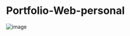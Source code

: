 # Portfolio-Web-personal
![image](https://github.com/nestoralmale24/Portfolio-Web-personal/assets/128428703/9b84d961-7a47-44f1-980c-24887df6824e)
